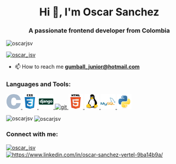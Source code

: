 <h1 align="center">Hi 👋, I'm Oscar Sanchez</h1>
<h3 align="center">A passionate frontend developer from Colombia</h3>

<p align="left"> <img src="https://komarev.com/ghpvc/?username=oscarjsv&label=Profile%20views&color=0e75b6&style=flat" alt="oscarjsv" /> </p>

<p align="left"> <a href="https://twitter.com/oscar_jsv" target="blank"><img src="https://img.shields.io/twitter/follow/oscar_jsv?logo=twitter&style=for-the-badge" alt="oscar_jsv" /></a> </p>

- 📫 How to reach me **gumball_junior@hotmail.com**

<h3 align="left">Languages and Tools:</h3>
<p align="left"> <a href="https://www.cprogramming.com/" target="_blank"> <img src="https://raw.githubusercontent.com/devicons/devicon/master/icons/c/c-original.svg" alt="c" width="40" height="40"/> </a> <a href="https://www.w3schools.com/css/" target="_blank"> <img src="https://raw.githubusercontent.com/devicons/devicon/master/icons/css3/css3-original-wordmark.svg" alt="css3" width="40" height="40"/> </a> <a href="https://www.djangoproject.com/" target="_blank"> <img src="https://raw.githubusercontent.com/devicons/devicon/master/icons/django/django-original.svg" alt="django" width="40" height="40"/> </a> <a href="https://git-scm.com/" target="_blank"> <img src="https://www.vectorlogo.zone/logos/git-scm/git-scm-icon.svg" alt="git" width="40" height="40"/> </a> <a href="https://www.w3.org/html/" target="_blank"> <img src="https://raw.githubusercontent.com/devicons/devicon/master/icons/html5/html5-original-wordmark.svg" alt="html5" width="40" height="40"/> </a> <a href="https://www.linux.org/" target="_blank"> <img src="https://raw.githubusercontent.com/devicons/devicon/master/icons/linux/linux-original.svg" alt="linux" width="40" height="40"/> </a> <a href="https://www.mysql.com/" target="_blank"> <img src="https://raw.githubusercontent.com/devicons/devicon/master/icons/mysql/mysql-original-wordmark.svg" alt="mysql" width="40" height="40"/> </a> <a href="https://www.python.org" target="_blank"> <img src="https://raw.githubusercontent.com/devicons/devicon/master/icons/python/python-original.svg" alt="python" width="40" height="40"/> </a> </p>

<p><img align="left" src="https://github-readme-stats.vercel.app/api/top-langs?username=oscarjsv&show_icons=true&theme=dark&locale=en&layout=compact" alt="oscarjsv" /></p>

<p>&nbsp;<img align="center" src="https://github-readme-stats.vercel.app/api?username=oscarjsv&show_icons=true&theme=dark&locale=en" alt="oscarjsv" /></p>

<h3 align="left">Connect with me:</h3>
<p align="left">
<a href="https://twitter.com/oscar_jsv" target="blank"><img align="center" src="https://cdn.jsdelivr.net/npm/simple-icons@3.0.1/icons/twitter.svg" alt="oscar_jsv" height="30" width="40" /></a>
<a href="https://linkedin.com/in/https://www.linkedin.com/in/oscar-sanchez-vertel-9ba14b9a/" target="blank"><img align="center" src="https://cdn.jsdelivr.net/npm/simple-icons@3.0.1/icons/linkedin.svg" alt="https://www.linkedin.com/in/oscar-sanchez-vertel-9ba14b9a/" height="30" width="40" /></a>
</p>
